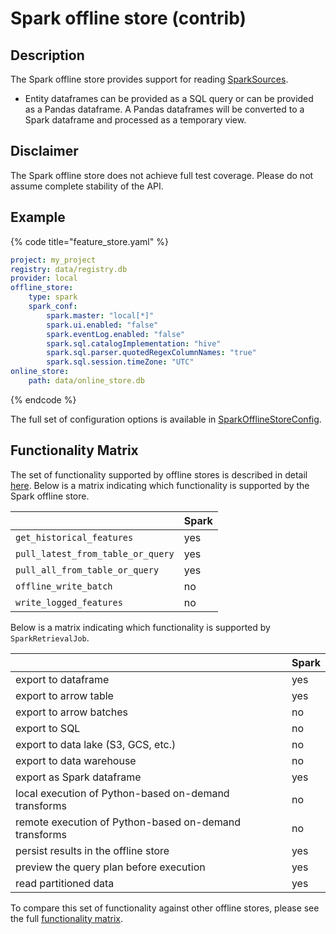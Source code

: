 # Spark offline store (contrib)

## Description

The Spark offline store provides support for reading [SparkSources](../data-sources/spark.md).

* Entity dataframes can be provided as a SQL query or can be provided as a Pandas dataframe. A Pandas dataframes will be converted to a Spark dataframe and processed as a temporary view.

## Disclaimer

The Spark offline store does not achieve full test coverage.
Please do not assume complete stability of the API.

## Example

{% code title="feature_store.yaml" %}
```yaml
project: my_project
registry: data/registry.db
provider: local
offline_store:
    type: spark
    spark_conf:
        spark.master: "local[*]"
        spark.ui.enabled: "false"
        spark.eventLog.enabled: "false"
        spark.sql.catalogImplementation: "hive"
        spark.sql.parser.quotedRegexColumnNames: "true"
        spark.sql.session.timeZone: "UTC"
online_store:
    path: data/online_store.db
```
{% endcode %}

The full set of configuration options is available in [SparkOfflineStoreConfig](https://rtd.feast.dev/en/master/#feast.infra.offline_stores.contrib.spark_offline_store.spark.SparkOfflineStoreConfig).

## Functionality Matrix

The set of functionality supported by offline stores is described in detail [here](README.md#functionality).
Below is a matrix indicating which functionality is supported by the Spark offline store.

| | Spark |
| :-------------------------------- | :-- |
| `get_historical_features`         | yes |
| `pull_latest_from_table_or_query` | yes |
| `pull_all_from_table_or_query`    | yes |
| `offline_write_batch`             | no  |
| `write_logged_features`           | no  |

Below is a matrix indicating which functionality is supported by `SparkRetrievalJob`.

| | Spark |
| --------------------------------- | --- |
| export to dataframe                                   | yes |
| export to arrow table                                 | yes |
| export to arrow batches                               | no  |
| export to SQL                                         | no  |
| export to data lake (S3, GCS, etc.)                   | no  |
| export to data warehouse                              | no  |
| export as Spark dataframe                             | yes |
| local execution of Python-based on-demand transforms  | no  |
| remote execution of Python-based on-demand transforms | no  |
| persist results in the offline store                  | yes |
| preview the query plan before execution               | yes |
| read partitioned data                                 | yes |

To compare this set of functionality against other offline stores, please see the full [functionality matrix](README.md#functionality-matrix).
